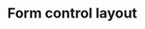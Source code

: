 <EuiPageHeader>
  <EuiPageHeaderSection>
    <EuiTitle @size="l">
      <h1>
        Form control layout
      </h1>
    </EuiTitle>
  </EuiPageHeaderSection>
</EuiPageHeader>